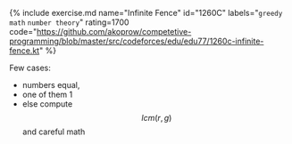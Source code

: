 {% include exercise.md name="Infinite Fence" id="1260C" labels="`greedy` `math` `number theory`" rating=1700
   code="https://github.com/akoprow/competetive-programming/blob/master/src/codeforces/edu/edu77/1260c-infinite-fence.kt" %}

Few cases:

* numbers equal,
* one of them 1
* else compute $$lcm(r, g)$$ and careful math
